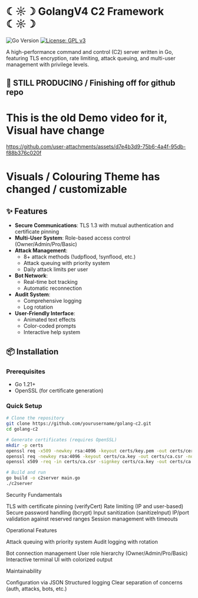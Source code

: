 # ☾☼☽ GolangV4 C2 Framework ☾☼☽

![Go Version](https://img.shields.io/badge/go-1.21+-blue.svg)
[![License: GPL v3](https://img.shields.io/badge/License-GPLv3-blue.svg)](https://www.gnu.org/licenses/gpl-3.0)

A high-performance command and control (C2) server written in Go, featuring TLS encryption, rate limiting, attack queuing, and multi-user management with privilege levels.

## 🚧 STILL PRODUCING / Finishing off for github repo
# This is the old Demo video for it, Visual have change
https://github.com/user-attachments/assets/d7e4b3d9-75b6-4a4f-95db-f88b376c020f
# Visuals / Colouring Theme has changed / customizable 

## ✨ Features

- **Secure Communications**: TLS 1.3 with mutual authentication and certificate pinning
- **Multi-User System**: Role-based access control (Owner/Admin/Pro/Basic)
- **Attack Management**: 
  - 8+ attack methods (!udpflood, !synflood, etc.)
  - Attack queuing with priority system
  - Daily attack limits per user
- **Bot Network**: 
  - Real-time bot tracking
  - Automatic reconnection
- **Audit System**: 
  - Comprehensive logging
  - Log rotation
- **User-Friendly Interface**:
  - Animated text effects
  - Color-coded prompts
  - Interactive help system

## 📦 Installation

### Prerequisites
- Go 1.21+
- OpenSSL (for certificate generation)

### Quick Setup
```bash
# Clone the repository
git clone https://github.com/yourusername/golang-c2.git
cd golang-c2

# Generate certificates (requires OpenSSL)
mkdir -p certs
openssl req -x509 -newkey rsa:4096 -keyout certs/key.pem -out certs/cert.pem -days 365 -nodes
openssl req -newkey rsa:4096 -keyout certs/ca.key -out certs/ca.csr -nodes
openssl x509 -req -in certs/ca.csr -signkey certs/ca.key -out certs/ca.crt

# Build and run
go build -o c2server main.go
./c2server
```

Security Fundamentals

TLS with certificate pinning (verifyCert)
Rate limiting (IP and user-based)
Secure password handling (bcrypt)
Input sanitization (sanitizeInput)
IP/port validation against reserved ranges
Session management with timeouts

Operational Features

Attack queuing with priority system
Audit logging with rotation

Bot connection management
User role hierarchy (Owner/Admin/Pro/Basic)
Interactive terminal UI with colorized output

Maintainability

Configuration via JSON
Structured logging
Clear separation of concerns (auth, attacks, bots, etc.)

